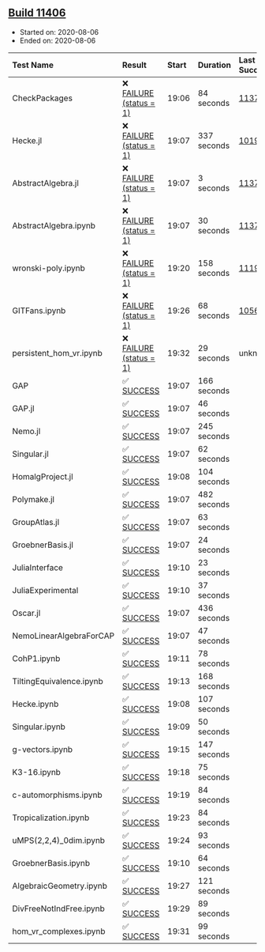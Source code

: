 ## [Build 11406](https://oscarci.mathematik.uni-kl.de/job/oscar/11406/)

* Started on: 2020-08-06
* Ended on: 2020-08-06

| Test Name    | Result | Start | Duration | Last Success | First Failure |
|:-------------|:-------|:------|:---------|:-------------|:--------------|
| CheckPackages | ❌ [FAILURE (status = 1)](https://oscarci.mathematik.uni-kl.de/job/oscar/11406/artifact/logs/build-11406/CheckPackages.log) | 19:06 | 84 seconds | [11376](https://oscarci.mathematik.uni-kl.de/job/oscar/11376/) | [11377](https://oscarci.mathematik.uni-kl.de/job/oscar/11377/) |
| Hecke.jl | ❌ [FAILURE (status = 1)](https://oscarci.mathematik.uni-kl.de/job/oscar/11406/artifact/logs/build-11406/Hecke.jl.log) | 19:07 | 337 seconds | [10197](https://oscarci.mathematik.uni-kl.de/job/oscar/10197/) | [10198](https://oscarci.mathematik.uni-kl.de/job/oscar/10198/) |
| AbstractAlgebra.jl | ❌ [FAILURE (status = 1)](https://oscarci.mathematik.uni-kl.de/job/oscar/11406/artifact/logs/build-11406/AbstractAlgebra.jl.log) | 19:07 | 3 seconds | [11376](https://oscarci.mathematik.uni-kl.de/job/oscar/11376/) | [11377](https://oscarci.mathematik.uni-kl.de/job/oscar/11377/) |
| AbstractAlgebra.ipynb | ❌ [FAILURE (status = 1)](https://oscarci.mathematik.uni-kl.de/job/oscar/11406/artifact/logs/build-11406/AbstractAlgebra.ipynb.log) | 19:07 | 30 seconds | [11376](https://oscarci.mathematik.uni-kl.de/job/oscar/11376/) | [11377](https://oscarci.mathematik.uni-kl.de/job/oscar/11377/) |
| wronski-poly.ipynb | ❌ [FAILURE (status = 1)](https://oscarci.mathematik.uni-kl.de/job/oscar/11406/artifact/logs/build-11406/wronski-poly.ipynb.log) | 19:20 | 158 seconds | [11192](https://oscarci.mathematik.uni-kl.de/job/oscar/11192/) | [11193](https://oscarci.mathematik.uni-kl.de/job/oscar/11193/) |
| GITFans.ipynb | ❌ [FAILURE (status = 1)](https://oscarci.mathematik.uni-kl.de/job/oscar/11406/artifact/logs/build-11406/GITFans.ipynb.log) | 19:26 | 68 seconds | [10566](https://oscarci.mathematik.uni-kl.de/job/oscar/10566/) | [10567](https://oscarci.mathematik.uni-kl.de/job/oscar/10567/) |
| persistent_hom_vr.ipynb | ❌ [FAILURE (status = 1)](https://oscarci.mathematik.uni-kl.de/job/oscar/11406/artifact/logs/build-11406/persistent_hom_vr.ipynb.log) | 19:32 | 29 seconds | unknown | unknown |
| GAP | ✅ [SUCCESS](https://oscarci.mathematik.uni-kl.de/job/oscar/11406/artifact/logs/build-11406/GAP.log) | 19:07 | 166 seconds |  |  |
| GAP.jl | ✅ [SUCCESS](https://oscarci.mathematik.uni-kl.de/job/oscar/11406/artifact/logs/build-11406/GAP.jl.log) | 19:07 | 46 seconds |  |  |
| Nemo.jl | ✅ [SUCCESS](https://oscarci.mathematik.uni-kl.de/job/oscar/11406/artifact/logs/build-11406/Nemo.jl.log) | 19:07 | 245 seconds |  |  |
| Singular.jl | ✅ [SUCCESS](https://oscarci.mathematik.uni-kl.de/job/oscar/11406/artifact/logs/build-11406/Singular.jl.log) | 19:07 | 62 seconds |  |  |
| HomalgProject.jl | ✅ [SUCCESS](https://oscarci.mathematik.uni-kl.de/job/oscar/11406/artifact/logs/build-11406/HomalgProject.jl.log) | 19:08 | 104 seconds |  |  |
| Polymake.jl | ✅ [SUCCESS](https://oscarci.mathematik.uni-kl.de/job/oscar/11406/artifact/logs/build-11406/Polymake.jl.log) | 19:07 | 482 seconds |  |  |
| GroupAtlas.jl | ✅ [SUCCESS](https://oscarci.mathematik.uni-kl.de/job/oscar/11406/artifact/logs/build-11406/GroupAtlas.jl.log) | 19:07 | 63 seconds |  |  |
| GroebnerBasis.jl | ✅ [SUCCESS](https://oscarci.mathematik.uni-kl.de/job/oscar/11406/artifact/logs/build-11406/GroebnerBasis.jl.log) | 19:07 | 24 seconds |  |  |
| JuliaInterface | ✅ [SUCCESS](https://oscarci.mathematik.uni-kl.de/job/oscar/11406/artifact/logs/build-11406/JuliaInterface.log) | 19:10 | 23 seconds |  |  |
| JuliaExperimental | ✅ [SUCCESS](https://oscarci.mathematik.uni-kl.de/job/oscar/11406/artifact/logs/build-11406/JuliaExperimental.log) | 19:10 | 37 seconds |  |  |
| Oscar.jl | ✅ [SUCCESS](https://oscarci.mathematik.uni-kl.de/job/oscar/11406/artifact/logs/build-11406/Oscar.jl.log) | 19:07 | 436 seconds |  |  |
| NemoLinearAlgebraForCAP | ✅ [SUCCESS](https://oscarci.mathematik.uni-kl.de/job/oscar/11406/artifact/logs/build-11406/NemoLinearAlgebraForCAP.log) | 19:07 | 47 seconds |  |  |
| CohP1.ipynb | ✅ [SUCCESS](https://oscarci.mathematik.uni-kl.de/job/oscar/11406/artifact/logs/build-11406/CohP1.ipynb.log) | 19:11 | 78 seconds |  |  |
| TiltingEquivalence.ipynb | ✅ [SUCCESS](https://oscarci.mathematik.uni-kl.de/job/oscar/11406/artifact/logs/build-11406/TiltingEquivalence.ipynb.log) | 19:13 | 168 seconds |  |  |
| Hecke.ipynb | ✅ [SUCCESS](https://oscarci.mathematik.uni-kl.de/job/oscar/11406/artifact/logs/build-11406/Hecke.ipynb.log) | 19:08 | 107 seconds |  |  |
| Singular.ipynb | ✅ [SUCCESS](https://oscarci.mathematik.uni-kl.de/job/oscar/11406/artifact/logs/build-11406/Singular.ipynb.log) | 19:09 | 50 seconds |  |  |
| g-vectors.ipynb | ✅ [SUCCESS](https://oscarci.mathematik.uni-kl.de/job/oscar/11406/artifact/logs/build-11406/g-vectors.ipynb.log) | 19:15 | 147 seconds |  |  |
| K3-16.ipynb | ✅ [SUCCESS](https://oscarci.mathematik.uni-kl.de/job/oscar/11406/artifact/logs/build-11406/K3-16.ipynb.log) | 19:18 | 75 seconds |  |  |
| c-automorphisms.ipynb | ✅ [SUCCESS](https://oscarci.mathematik.uni-kl.de/job/oscar/11406/artifact/logs/build-11406/c-automorphisms.ipynb.log) | 19:19 | 84 seconds |  |  |
| Tropicalization.ipynb | ✅ [SUCCESS](https://oscarci.mathematik.uni-kl.de/job/oscar/11406/artifact/logs/build-11406/Tropicalization.ipynb.log) | 19:23 | 84 seconds |  |  |
| uMPS(2,2,4)_0dim.ipynb | ✅ [SUCCESS](https://oscarci.mathematik.uni-kl.de/job/oscar/11406/artifact/logs/build-11406/uMPS-2-2-4-_0dim.ipynb.log) | 19:24 | 93 seconds |  |  |
| GroebnerBasis.ipynb | ✅ [SUCCESS](https://oscarci.mathematik.uni-kl.de/job/oscar/11406/artifact/logs/build-11406/GroebnerBasis.ipynb.log) | 19:10 | 64 seconds |  |  |
| AlgebraicGeometry.ipynb | ✅ [SUCCESS](https://oscarci.mathematik.uni-kl.de/job/oscar/11406/artifact/logs/build-11406/AlgebraicGeometry.ipynb.log) | 19:27 | 121 seconds |  |  |
| DivFreeNotIndFree.ipynb | ✅ [SUCCESS](https://oscarci.mathematik.uni-kl.de/job/oscar/11406/artifact/logs/build-11406/DivFreeNotIndFree.ipynb.log) | 19:29 | 89 seconds |  |  |
| hom_vr_complexes.ipynb | ✅ [SUCCESS](https://oscarci.mathematik.uni-kl.de/job/oscar/11406/artifact/logs/build-11406/hom_vr_complexes.ipynb.log) | 19:31 | 99 seconds |  |  |
